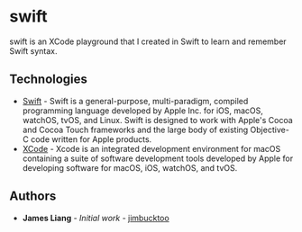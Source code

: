 # swift

swift is an XCode playground that I created in Swift to learn and remember Swift syntax.

## Technologies

* [Swift](https://developer.apple.com/swift/) - Swift is a general-purpose, multi-paradigm, compiled programming language developed by Apple Inc. for iOS, macOS, watchOS, tvOS, and Linux. Swift is designed to work with Apple's Cocoa and Cocoa Touch frameworks and the large body of existing Objective-C code written for Apple products.
* [XCode](https://developer.apple.com/xcode/) - Xcode is an integrated development environment for macOS containing a suite of software development tools developed by Apple for developing software for macOS, iOS, watchOS, and tvOS.

## Authors

* **James Liang** - *Initial work* - [jimbucktoo](https://github.com/jimbucktoo/)

